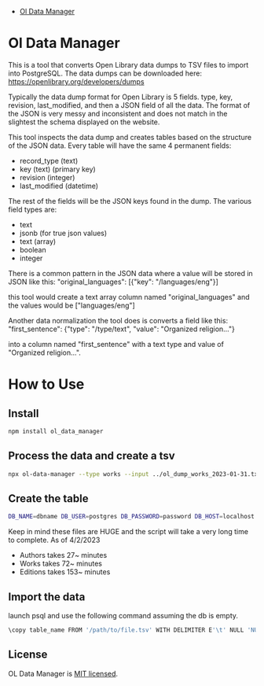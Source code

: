 - [Ol Data Manager](#ol-data-manager)


# Ol Data Manager
This is a tool that converts Open Library data dumps to TSV files to import into PostgreSQL. The data dumps can be downloaded here: https://openlibrary.org/developers/dumps

Typically the data dump format for Open Library is 5 fields. type, key, revision, last_modified, and then a JSON field of all the data. The format of the JSON is very messy and inconsistent and does not match in the slightest the schema displayed on the website.

This tool inspects the data dump and creates tables based on the structure of the JSON data. Every table will have the same 4 permanent fields:

- record_type (text)
- key (text) (primary key)
- revision (integer)
- last_modified (datetime)

The rest of the fields will be the JSON keys found in the dump. The various field types are:
- text
- jsonb (for true json values)
- text (array)
- boolean
- integer

There is a common pattern in the JSON data where a value will be stored in JSON like this:
"original_languages": [{"key": "/languages/eng"}]

this tool would create a text array column named "original_languages" and the values would be ["languages/eng"]

Another data normalization the tool does is converts a field like this:
"first_sentence": {"type": "/type/text", "value": "Organized religion..."}

into a column named "first_sentence" with a text type and value of "Organized religion...".

# How to Use 

## Install
```bash
npm install ol_data_manager
```

## Process the data and create a tsv
```bash
npx ol-data-manager --type works --input ../ol_dump_works_2023-01-31.txt --action process --output ../ol_dump_works_2023-01-31.tsv
```

## Create the table
```bash
DB_NAME=dbname DB_USER=postgres DB_PASSWORD=password DB_HOST=localhost DB_PORT=6543 npx ol-data-manager --type works --input ../ol_dump_works_2023-01-31.txt --action create --table_name ol_works
```

Keep in mind these files are HUGE and the script will take a very long time to complete. As of 4/2/2023
- Authors takes 27~ minutes
- Works takes 72~ minutes
- Editions takes 153~ minutes

## Import the data
launch psql and use the following command assuming the db is empty.
```bash
\copy table_name FROM '/path/to/file.tsv' WITH DELIMITER E'\t' NULL 'NULLNULL' CSV HEADER;
```

## License

OL Data Manager is [MIT licensed](./LICENSE).